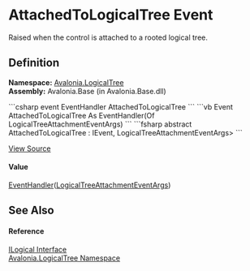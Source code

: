 # AttachedToLogicalTree Event


Raised when the control is attached to a rooted logical tree.



## Definition
**Namespace:** <a href="N_Avalonia_LogicalTree">Avalonia.LogicalTree</a>  
**Assembly:** Avalonia.Base (in Avalonia.Base.dll)

<Tabs groupId="api-code-preview">
<TabItem value="csharp" label="C#">
```csharp
event EventHandler<LogicalTreeAttachmentEventArgs> AttachedToLogicalTree
```
</TabItem>
<TabItem value="vb" label="VB">
```vb
Event AttachedToLogicalTree As EventHandler(Of LogicalTreeAttachmentEventArgs)
```
</TabItem>
<TabItem value="fsharp" label="F#">
```fsharp
abstract AttachedToLogicalTree : IEvent<EventHandler<LogicalTreeAttachmentEventArgs>,
    LogicalTreeAttachmentEventArgs>
```
</TabItem>
</Tabs>



<a href="https://github.com/AvaloniaUI/Avalonia/tree/master/src/Avalonia.Base/LogicalTree/ILogical.cs" title="View the source code">View Source</a>



#### Value
<a href="https://learn.microsoft.com/dotnet/api/system.eventhandler-1" target="_blank" rel="noopener noreferrer">EventHandler</a>(<a href="T_Avalonia_LogicalTree_LogicalTreeAttachmentEventArgs">LogicalTreeAttachmentEventArgs</a>)

## See Also


#### Reference
<a href="T_Avalonia_LogicalTree_ILogical">ILogical Interface</a>  
<a href="N_Avalonia_LogicalTree">Avalonia.LogicalTree Namespace</a>  

